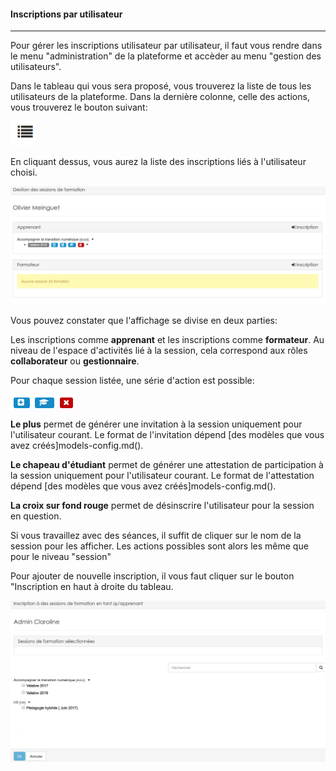 
#### Inscriptions par utilisateur
---
Pour gérer les inscriptions utilisateur par utilisateur, il faut vous rendre dans le menu "administration" de la plateforme et accèder au menu "gestion des utilisateurs".

Dans le tableau qui vous sera proposé, vous trouverez la liste de tous les utilisateurs de la plateforme. Dans la dernière colonne, celle des actions, vous trouverez le bouton suivant:

![](images/cursus-fig100.png)

En cliquant dessus, vous aurez la liste des inscriptions liés à l'utilisateur choisi.

![](images/cursus-fig101.png)

Vous pouvez constater que l'affichage se divise en deux parties:

Les inscriptions comme **apprenant** et les inscriptions comme **formateur**. Au niveau de l'espace d'activités lié à la session, cela correspond aux rôles **collaborateur** ou **gestionnaire**.

Pour chaque session listée, une série d'action est possible:

![](images/cursus-fig103.png)

**Le plus** permet de générer une invitation à la session uniquement pour l'utilisateur courant. Le format de l'invitation dépend [des modèles que vous avez créés]models-config.md().  

**Le chapeau d'étudiant** permet de générer une attestation de participation à la session uniquement pour l'utilisateur courant. Le format de l'attestation dépend [des modèles que vous avez créés]models-config.md().  

**La croix sur fond rouge** permet de désinscrire l'utilisateur pour la session en question. 

Si vous travaillez avec des séances, il suffit de cliquer sur le nom de la session pour les afficher. Les actions possibles sont alors les même que pour le niveau "session"

Pour ajouter de nouvelle inscription, il vous faut cliquer sur le bouton "Inscription en haut à droite du tableau.


![](images/cursus-fig105.png)

